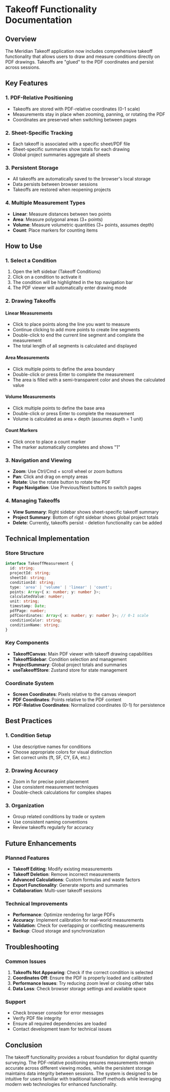 # Takeoff Functionality Documentation

## Overview

The Meridian Takeoff application now includes comprehensive takeoff functionality that allows users to draw and measure conditions directly on PDF drawings. Takeoffs are "glued" to the PDF coordinates and persist across sessions.

## Key Features

### 1. **PDF-Relative Positioning**
- Takeoffs are stored with PDF-relative coordinates (0-1 scale)
- Measurements stay in place when zooming, panning, or rotating the PDF
- Coordinates are preserved when switching between pages

### 2. **Sheet-Specific Tracking**
- Each takeoff is associated with a specific sheet/PDF file
- Sheet-specific summaries show totals for each drawing
- Global project summaries aggregate all sheets

### 3. **Persistent Storage**
- All takeoffs are automatically saved to the browser's local storage
- Data persists between browser sessions
- Takeoffs are restored when reopening projects

### 4. **Multiple Measurement Types**
- **Linear**: Measure distances between two points
- **Area**: Measure polygonal areas (3+ points)
- **Volume**: Measure volumetric quantities (3+ points, assumes depth)
- **Count**: Place markers for counting items

## How to Use

### 1. **Select a Condition**
1. Open the left sidebar (Takeoff Conditions)
2. Click on a condition to activate it
3. The condition will be highlighted in the top navigation bar
4. The PDF viewer will automatically enter drawing mode

### 2. **Drawing Takeoffs**

#### Linear Measurements
- Click to place points along the line you want to measure
- Continue clicking to add more points to create line segments
- Double-click to end the current line segment and complete the measurement
- The total length of all segments is calculated and displayed

#### Area Measurements
- Click multiple points to define the area boundary
- Double-click or press Enter to complete the measurement
- The area is filled with a semi-transparent color and shows the calculated value

#### Volume Measurements
- Click multiple points to define the base area
- Double-click or press Enter to complete the measurement
- Volume is calculated as area × depth (assumes depth = 1 unit)

#### Count Markers
- Click once to place a count marker
- The marker automatically completes and shows "1"

### 3. **Navigation and Viewing**
- **Zoom**: Use Ctrl/Cmd + scroll wheel or zoom buttons
- **Pan**: Click and drag on empty areas
- **Rotate**: Use the rotate button to rotate the PDF
- **Page Navigation**: Use Previous/Next buttons to switch pages

### 4. **Managing Takeoffs**
- **View Summary**: Right sidebar shows sheet-specific takeoff summary
- **Project Summary**: Bottom of right sidebar shows global project totals
- **Delete**: Currently, takeoffs persist - deletion functionality can be added

## Technical Implementation

### Store Structure
```typescript
interface TakeoffMeasurement {
  id: string;
  projectId: string;
  sheetId: string;
  conditionId: string;
  type: 'area' | 'volume' | 'linear' | 'count';
  points: Array<{ x: number; y: number }>;
  calculatedValue: number;
  unit: string;
  timestamp: Date;
  pdfPage: number;
  pdfCoordinates: Array<{ x: number; y: number }>; // 0-1 scale
  conditionColor: string;
  conditionName: string;
}
```

### Key Components
- **TakeoffCanvas**: Main PDF viewer with takeoff drawing capabilities
- **TakeoffSidebar**: Condition selection and management
- **ProjectSummary**: Global project totals and summaries
- **useTakeoffStore**: Zustand store for state management

### Coordinate System
- **Screen Coordinates**: Pixels relative to the canvas viewport
- **PDF Coordinates**: Points relative to the PDF content
- **PDF-Relative Coordinates**: Normalized coordinates (0-1) for persistence

## Best Practices

### 1. **Condition Setup**
- Use descriptive names for conditions
- Choose appropriate colors for visual distinction
- Set correct units (ft, SF, CY, EA, etc.)

### 2. **Drawing Accuracy**
- Zoom in for precise point placement
- Use consistent measurement techniques
- Double-check calculations for complex shapes

### 3. **Organization**
- Group related conditions by trade or system
- Use consistent naming conventions
- Review takeoffs regularly for accuracy

## Future Enhancements

### Planned Features
- **Takeoff Editing**: Modify existing measurements
- **Takeoff Deletion**: Remove incorrect measurements
- **Advanced Calculations**: Custom formulas and waste factors
- **Export Functionality**: Generate reports and summaries
- **Collaboration**: Multi-user takeoff sessions

### Technical Improvements
- **Performance**: Optimize rendering for large PDFs
- **Accuracy**: Implement calibration for real-world measurements
- **Validation**: Check for overlapping or conflicting measurements
- **Backup**: Cloud storage and synchronization

## Troubleshooting

### Common Issues
1. **Takeoffs Not Appearing**: Check if the correct condition is selected
2. **Coordinates Off**: Ensure the PDF is properly loaded and calibrated
3. **Performance Issues**: Try reducing zoom level or closing other tabs
4. **Data Loss**: Check browser storage settings and available space

### Support
- Check browser console for error messages
- Verify PDF file integrity
- Ensure all required dependencies are loaded
- Contact development team for technical issues

## Conclusion

The takeoff functionality provides a robust foundation for digital quantity surveying. The PDF-relative positioning ensures measurements remain accurate across different viewing modes, while the persistent storage maintains data integrity between sessions. The system is designed to be intuitive for users familiar with traditional takeoff methods while leveraging modern web technologies for enhanced functionality.
